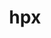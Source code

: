 ---
title: "hpx"
layout: cache
categories: [package, v0.18]
meta: {"versions": ["1.7.1"], "compilers": ["gcc@=7.5.0"], "oss": ["ubuntu18.04"], "platforms": ["linux"], "targets": ["x86_64"], "stacks": ["e4s"], "num_specs": 4, "num_specs_by_stack": {"e4s": 4}}
spec_details: [{"hash": "kh2xtndnpovdipm6jje36e7rtxpv2sjo", "compiler": "gcc@=7.5.0", "versions": ["1.7.1"], "os": "ubuntu18.04", "platform": "linux", "target": "x86_64", "variants": ["~async_cuda", "~async_mpi", "build_type=RelWithDebInfo", "+cuda", "cuda_arch=70", "cxxstd=17", "~examples", "~generic_coroutines", "instrumentation=none", "~ipo", "malloc=tcmalloc", "max_cpu_count=64", "networking=tcp", "~rocm", "~tools"], "stacks": ["e4s"], "size": "-", "tarball": "https://binaries.spack.io/releases/v0.18/build_cache/linux-ubuntu18.04-x86_64/gcc-7.5.0/hpx-1.7.1/linux-ubuntu18.04-x86_64-gcc-7.5.0-hpx-1.7.1-kh2xtndnpovdipm6jje36e7rtxpv2sjo.spack"}, {"hash": "75kr7y642cgiiyksndxj774yj5w6eagr", "compiler": "gcc@=7.5.0", "versions": ["1.7.1"], "os": "ubuntu18.04", "platform": "linux", "target": "x86_64", "variants": ["~async_cuda", "~async_mpi", "build_type=RelWithDebInfo", "~cuda", "cxxstd=17", "~examples", "~generic_coroutines", "instrumentation=none", "~ipo", "malloc=tcmalloc", "max_cpu_count=64", "networking=tcp", "~rocm", "~tools"], "stacks": ["e4s"], "size": "-", "tarball": "https://binaries.spack.io/releases/v0.18/build_cache/linux-ubuntu18.04-x86_64/gcc-7.5.0/hpx-1.7.1/linux-ubuntu18.04-x86_64-gcc-7.5.0-hpx-1.7.1-75kr7y642cgiiyksndxj774yj5w6eagr.spack"}, {"hash": "jbyosreb4vnymkxrseguvaxmegqbdm2u", "compiler": "gcc@=7.5.0", "versions": ["1.7.1"], "os": "ubuntu18.04", "platform": "linux", "target": "x86_64", "variants": ["~async_cuda", "~async_mpi", "build_type=RelWithDebInfo", "+cuda", "cuda_arch=70", "cxxstd=17", "~examples", "~generic_coroutines", "instrumentation=none", "~ipo", "malloc=tcmalloc", "max_cpu_count=64", "networking=tcp", "~rocm", "~tools"], "stacks": ["e4s"], "size": "-", "tarball": "https://binaries.spack.io/releases/v0.18/build_cache/linux-ubuntu18.04-x86_64/gcc-7.5.0/hpx-1.7.1/linux-ubuntu18.04-x86_64-gcc-7.5.0-hpx-1.7.1-jbyosreb4vnymkxrseguvaxmegqbdm2u.spack"}, {"hash": "xkxb6iehirbgr3gqnmjqtpcpkannbb62", "compiler": "gcc@=7.5.0", "versions": ["1.7.1"], "os": "ubuntu18.04", "platform": "linux", "target": "x86_64", "variants": ["~async_cuda", "~async_mpi", "build_type=RelWithDebInfo", "~cuda", "cxxstd=17", "~examples", "~generic_coroutines", "instrumentation=none", "~ipo", "malloc=tcmalloc", "max_cpu_count=64", "networking=tcp", "~rocm", "~tools"], "stacks": ["e4s"], "size": "-", "tarball": "https://binaries.spack.io/releases/v0.18/build_cache/linux-ubuntu18.04-x86_64/gcc-7.5.0/hpx-1.7.1/linux-ubuntu18.04-x86_64-gcc-7.5.0-hpx-1.7.1-xkxb6iehirbgr3gqnmjqtpcpkannbb62.spack"}]
---